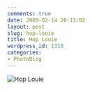 ```yaml
---
comments: true
date: 2009-02-14 20:13:02
layout: post
slug: hop-louie
title: Hop Louie
wordpress_id: 1310
categories:
- PhotoBlog
---
```


![Hop Louie](http://ryanfitzer.com/main/wp-content/uploads/2009/02/hop-louie.jpg)
